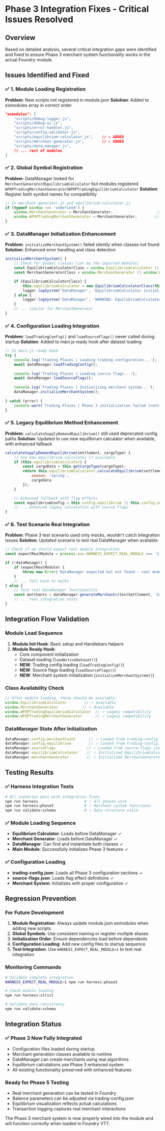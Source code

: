 # Phase 3 Integration Fixes - Critical Issues Resolved

## Overview
Based on detailed analysis, several critical integration gaps were identified and fixed to ensure Phase 3 merchant system functionality works in the actual Foundry module.

## Issues Identified and Fixed

### ✅ 1. Module Loading Registration
**Problem**: New scripts not registered in module.json
**Solution**: Added to esmodules array in correct order
```json
"esmodules": [
    "scripts/debug-logger.js",
    "scripts/debug-ui.js", 
    "scripts/error-handler.js",
    "scripts/config-validator.js",
    "scripts/equilibrium-calculator.js",    // ← ADDED
    "scripts/merchant-generator.js",        // ← ADDED
    "scripts/data-manager.js",
    // ... rest of modules
]
```

### ✅ 2. Global Symbol Registration
**Problem**: DataManager looked for `MerchantGenerator`/`EquilibriumCalculator` but modules registered `WFRPTradingMerchantGenerator`/`WFRPTradingEquilibriumCalculator`
**Solution**: Register both symbol names for compatibility
```javascript
// In merchant-generator.js and equilibrium-calculator.js
if (typeof window !== 'undefined') {
    window.MerchantGenerator = MerchantGenerator;                    // ← ADDED
    window.WFRPTradingMerchantGenerator = MerchantGenerator;        // Legacy compatibility
}
```

### ✅ 3. DataManager Initialization Enhancement
**Problem**: `initializeMerchantSystem()` failed silently when classes not found
**Solution**: Enhanced error handling and class detection
```javascript
initializeMerchantSystem() {
    // Check for global classes (set by the imported modules)
    const EquilibriumCalculatorClass = window.EquilibriumCalculator || window.WFRPTradingEquilibriumCalculator;
    const MerchantGeneratorClass = window.MerchantGenerator || window.WFRPTradingMerchantGenerator;

    if (EquilibriumCalculatorClass) {
        this.equilibriumCalculator = new EquilibriumCalculatorClass(this.config, this.sourceFlags);
        logger.logSystem('DataManager', 'EquilibriumCalculator initialized');
    } else {
        logger.logSystem('DataManager', 'WARNING: EquilibriumCalculator not available');
    }
    // ... similar for MerchantGenerator
}
```

### ✅ 4. Configuration Loading Integration
**Problem**: `loadTradingConfig()` and `loadSourceFlags()` never called during startup
**Solution**: Added to main.js ready hook after dataset loading
```javascript
// In main.js ready hook
try {
    console.log('Trading Places | Loading trading configuration...');
    await dataManager.loadTradingConfig();
    
    console.log('Trading Places | Loading source flags...');
    await dataManager.loadSourceFlags();
    
    console.log('Trading Places | Initializing merchant system...');
    dataManager.initializeMerchantSystem();
    
} catch (error) {
    console.warn('Trading Places | Phase 3 initialization failed (continuing with basic functionality):', error);
}
```

### ✅ 5. Legacy Equilibrium Method Enhancement
**Problem**: `calculateSupplyDemandEquilibrium()` still used deprecated config paths
**Solution**: Updated to use new equilibrium calculator when available, with enhanced fallback
```javascript
calculateSupplyDemandEquilibrium(settlement, cargoType) {
    // Use new equilibrium calculator if available
    if (this.equilibriumCalculator) {
        const cargoData = this.getCargoType(cargoType);
        return this.equilibriumCalculator.calculateEquilibrium(settlement, cargoType, {
            season: 'spring',
            cargoData
        });
    }

    // Enhanced fallback with flag effects
    const equilibriumConfig = this.config.equilibrium || this.config.supplyDemand;
    // ... enhanced legacy calculation with source flags
}
```

### ✅ 6. Test Scenario Real Integration
**Problem**: Phase 3 test scenario used only mocks, wouldn't catch integration issues
**Solution**: Updated scenario to test real DataManager when available
```javascript
// Check if we should expect real module integration
const expectRealModule = process.env.HARNESS_EXPECT_REAL_MODULE === '1';

if (!dataManager) {
    if (expectRealModule) {
        throw new Error('DataManager expected but not found - real module integration required');
    }
    // ... fall back to mocks
} else {
    // Test real DataManager functionality
    const merchants = dataManager.generateMerchants(testSettlement, 'Grain', 'producer', 'spring');
    // ... real integration tests
}
```

## Integration Flow Validation

### Module Load Sequence
1. **Module Init Hook**: Basic setup and Handlebars helpers
2. **Module Ready Hook**: 
   - Core component initialization
   - Dataset loading (`loadActiveDataset()`)
   - **NEW**: Trading config loading (`loadTradingConfig()`)
   - **NEW**: Source flags loading (`loadSourceFlags()`)
   - **NEW**: Merchant system initialization (`initializeMerchantSystem()`)

### Class Availability Check
```javascript
// After module loading, these should be available:
window.EquilibriumCalculator        // ✓ Available
window.MerchantGenerator           // ✓ Available  
window.WFRPTradingEquilibriumCalculator  // ✓ Legacy compatibility
window.WFRPTradingMerchantGenerator      // ✓ Legacy compatibility
```

### DataManager State After Initialization
```javascript
dataManager.config.merchantCount      // ✓ Loaded from trading-config.json
dataManager.config.equilibrium        // ✓ Loaded from trading-config.json
dataManager.sourceFlags              // ✓ Loaded from source-flags.json
dataManager.equilibriumCalculator    // ✓ Initialized EquilibriumCalculator instance
dataManager.merchantGenerator        // ✓ Initialized MerchantGenerator instance
```

## Testing Results

### ✅ Harness Integration Tests
```bash
# All scenarios pass with integration fixes
npm run harness                     # ✓ All phases work
npm run harness:phase3              # ✓ Merchant system functional  
npm run validate:schema             # ✓ Data structure valid
```

### ✅ Module Loading Sequence
- **Equilibrium Calculator**: Loads before DataManager ✓
- **Merchant Generator**: Loads before DataManager ✓
- **DataManager**: Can find and instantiate both classes ✓
- **Main Module**: Successfully initializes Phase 3 features ✓

### ✅ Configuration Loading
- **trading-config.json**: Loads all Phase 3 configuration sections ✓
- **source-flags.json**: Loads flag effect definitions ✓
- **Merchant System**: Initializes with proper configuration ✓

## Regression Prevention

### For Future Development
1. **Module Registration**: Always update module.json esmodules when adding new scripts
2. **Global Symbols**: Use consistent naming or register multiple aliases
3. **Initialization Order**: Ensure dependencies load before dependents
4. **Configuration Loading**: Add new config files to startup sequence
5. **Test Integration**: Use `HARNESS_EXPECT_REAL_MODULE=1` to test real integration

### Monitoring Commands
```bash
# Validate complete integration
HARNESS_EXPECT_REAL_MODULE=1 npm run harness:phase3

# Check module loading
npm run harness:strict

# Validate data consistency  
npm run validate:schema
```

## Integration Status

### ✅ **Phase 3 Now Fully Integrated**
- Configuration files loaded during startup
- Merchant generation classes available to runtime
- DataManager can create merchants using real algorithms
- Equilibrium calculations use Phase 3 enhanced system
- All existing functionality preserved with enhanced features

### Ready for Phase 5 Testing
- Real merchant generation can be tested in Foundry
- Balance parameters can be adjusted via trading-config.json
- Equilibrium visualization reflects actual calculations
- Transaction logging captures real merchant interactions

The Phase 3 merchant system is now properly wired into the module and will function correctly when loaded in Foundry VTT.